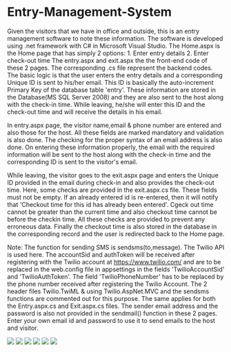 # Entry-Management-System
Given the visitors that we have in office and outside, this is an entry management software to note these information.
The software is developed using .net framework with C# in Microsoft Visual Studio.
The Home.aspx is the Home page that has simply 2 options: 1. Enter entry details 2. Enter check-out time
The entry.aspx and exit.aspx the the front-end code of these 2 pages. The corresponding .cs file represent the backend codes.
The basic logic is that the user enters the entry details and a corresponding Unique ID is sent to his/her email. This ID is basically the auto-increment Primary Key of the database table 'entry'. These information are stored in the Database(MS SQL Server 2008) and they are also sent to the host along with the check-in time.  While leaving, he/she will enter this ID and the check-out time and will receive the details in his email. 

In entry.aspx page, the visitor name,email & phone number are entered and also those for the host. All these fields are marked mandatory and validation is also done. The checking for the proper syntax of an email address is also done. On entering these information properly, the email with the required information will be sent to the host along with the check-in time and the corresponding ID is sent to the visitor's email.

While leaving, the visitor goes to the exit.aspx page and enters the Unique ID provided in the email during check-in and also provides the check-out time. Here, some checks are provided in the exit.aspx.cs file. These fields must not be empty. If an already entered id is re-entered, then it will notify that 'Checkout time for this id has already been entered'. Cgeck out time cannot be greater than the current time and also checkout time cannot be before the checkin time. All these checks are provided to prevent any erroneous data. Finally the checkout time is also stored in the database in the corresponding record and the user is redirected back to the Home page.

Note: The function for sending SMS is sendsms(to,message). The Twilio API is used here. The accountSid and authToken will be received after registering with the Twilio account at https://www.twilio.com/ and are to be replaced in the web.config file in appsettings in the fields 'TwilioAccountSid' and 'TwilioAuthToken'. The field 'TwilioPhoneNumber' has to be replaced by the phone number received after registering the Twilio Account. The 2 header files Twilio.TwiML & using Twilio.AspNet.MVC and the sendsms functions are commented out for this purpose. The same applies for both the Entry.aspx.cs and Exit.aspx.cs files.
The sender email address and the password is also not provided in the sendmail() function in these 2 pages. Enter your own email id and password to use it to send emails to the host and visitor.

<img src="https://drive.google.com/open?id=19aRjX0avqww7ju8lhLpeVtb04av929BJ">
<img src='https://drive.google.com/open?id=1vBrkhfFumWmTAIP1tMCuKxvWnwo5lWmN'>
<img src='https://drive.google.com/open?id=1bK8yCKvCk9sk8m00l0ulviLuioADLERR'>
<img src='https://drive.google.com/open?id=1g8y1EuGcpw_lwoRL9LlXlBg8OMcgyh9A'>
<img src='https://drive.google.com/open?id=17kPTC_02xSgx_uW4WeFz3I-uV37oYhuL'>
<img src='https://drive.google.com/open?id=1IBn6duWn8sJ4z1l-NC01d_9w2pT6DKLh'>

